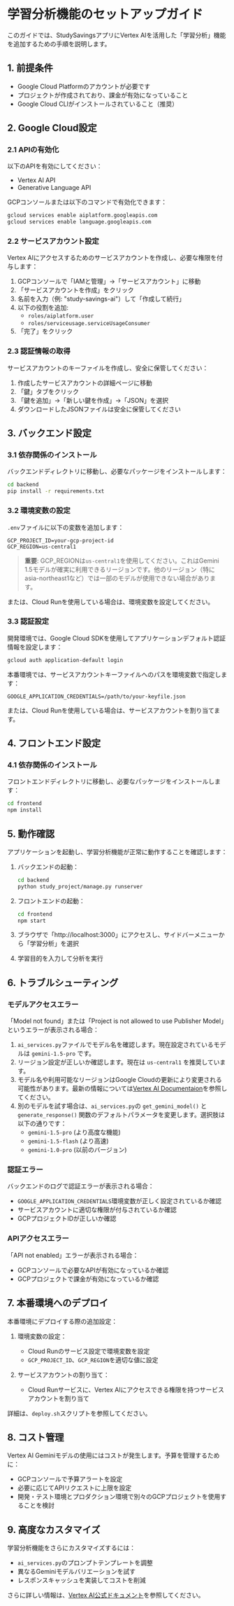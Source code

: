 # 学習分析機能のセットアップガイド

このガイドでは、StudySavingsアプリにVertex AIを活用した「学習分析」機能を追加するための手順を説明します。

## 1. 前提条件

- Google Cloud Platformのアカウントが必要です
- プロジェクトが作成されており、課金が有効になっていること
- Google Cloud CLIがインストールされていること（推奨）

## 2. Google Cloud設定

### 2.1 APIの有効化

以下のAPIを有効にしてください：

- Vertex AI API
- Generative Language API

GCPコンソールまたは以下のコマンドで有効化できます：

```bash
gcloud services enable aiplatform.googleapis.com
gcloud services enable language.googleapis.com
```

### 2.2 サービスアカウント設定

Vertex AIにアクセスするためのサービスアカウントを作成し、必要な権限を付与します：

1. GCPコンソールで「IAMと管理」→「サービスアカウント」に移動
2. 「サービスアカウントを作成」をクリック
3. 名前を入力（例: "study-savings-ai"）して「作成して続行」
4. 以下の役割を追加:
   - `roles/aiplatform.user`
   - `roles/serviceusage.serviceUsageConsumer`
5. 「完了」をクリック

### 2.3 認証情報の取得

サービスアカウントのキーファイルを作成し、安全に保管してください：

1. 作成したサービスアカウントの詳細ページに移動
2. 「鍵」タブをクリック
3. 「鍵を追加」→「新しい鍵を作成」→「JSON」を選択
4. ダウンロードしたJSONファイルは安全に保管してください

## 3. バックエンド設定

### 3.1 依存関係のインストール

バックエンドディレクトリに移動し、必要なパッケージをインストールします：

```bash
cd backend
pip install -r requirements.txt
```

### 3.2 環境変数の設定

`.env`ファイルに以下の変数を追加します：

```
GCP_PROJECT_ID=your-gcp-project-id
GCP_REGION=us-central1
```

> **重要**: GCP_REGIONは`us-central1`を使用してください。これはGemini 1.5モデルが確実に利用できるリージョンです。他のリージョン（特にasia-northeast1など）では一部のモデルが使用できない場合があります。

または、Cloud Runを使用している場合は、環境変数を設定してください。

### 3.3 認証設定

開発環境では、Google Cloud SDKを使用してアプリケーションデフォルト認証情報を設定します：

```bash
gcloud auth application-default login
```

本番環境では、サービスアカウントキーファイルへのパスを環境変数で指定します：

```
GOOGLE_APPLICATION_CREDENTIALS=/path/to/your-keyfile.json
```

または、Cloud Runを使用している場合は、サービスアカウントを割り当てます。

## 4. フロントエンド設定

### 4.1 依存関係のインストール

フロントエンドディレクトリに移動し、必要なパッケージをインストールします：

```bash
cd frontend
npm install
```

## 5. 動作確認

アプリケーションを起動し、学習分析機能が正常に動作することを確認します：

1. バックエンドの起動：
   ```bash
   cd backend
   python study_project/manage.py runserver
   ```

2. フロントエンドの起動：
   ```bash
   cd frontend
   npm start
   ```

3. ブラウザで「http://localhost:3000」にアクセスし、サイドバーメニューから「学習分析」を選択
4. 学習目的を入力して分析を実行

## 6. トラブルシューティング

### モデルアクセスエラー

「Model not found」または「Project is not allowed to use Publisher Model」というエラーが表示される場合：

1. `ai_services.py`ファイルでモデル名を確認します。現在設定されているモデルは `gemini-1.5-pro` です。
2. リージョン設定が正しいか確認します。現在は `us-central1` を推奨しています。
3. モデル名や利用可能なリージョンはGoogle Cloudの更新により変更される可能性があります。最新の情報については[Vertex AI Documentaion](https://cloud.google.com/vertex-ai/docs/generative-ai/learn/models)を参照してください。
4. 別のモデルを試す場合は、`ai_services.py`の `get_gemini_model()` と `generate_response()` 関数のデフォルトパラメータを変更します。選択肢は以下の通りです：
   - `gemini-1.5-pro` (より高度な機能)
   - `gemini-1.5-flash` (より高速)
   - `gemini-1.0-pro` (以前のバージョン)

### 認証エラー

バックエンドのログで認証エラーが表示される場合：

- `GOOGLE_APPLICATION_CREDENTIALS`環境変数が正しく設定されているか確認
- サービスアカウントに適切な権限が付与されているか確認
- GCPプロジェクトIDが正しいか確認

### APIアクセスエラー

「API not enabled」エラーが表示される場合：

- GCPコンソールで必要なAPIが有効になっているか確認
- GCPプロジェクトで課金が有効になっているか確認

## 7. 本番環境へのデプロイ

本番環境にデプロイする際の追加設定：

1. 環境変数の設定：
   - Cloud Runのサービス設定で環境変数を設定
   - `GCP_PROJECT_ID`、`GCP_REGION`を適切な値に設定

2. サービスアカウントの割り当て：
   - Cloud Runサービスに、Vertex AIにアクセスできる権限を持つサービスアカウントを割り当て

詳細は、`deploy.sh`スクリプトを参照してください。

## 8. コスト管理

Vertex AI Geminiモデルの使用にはコストが発生します。予算を管理するために：

- GCPコンソールで予算アラートを設定
- 必要に応じてAPIリクエストに上限を設定
- 開発・テスト環境とプロダクション環境で別々のGCPプロジェクトを使用することを検討

## 9. 高度なカスタマイズ

学習分析機能をさらにカスタマイズするには：

- `ai_services.py`のプロンプトテンプレートを調整
- 異なるGeminiモデルバリエーションを試す
- レスポンスキャッシュを実装してコストを削減

さらに詳しい情報は、[Vertex AI公式ドキュメント](https://cloud.google.com/vertex-ai/docs)を参照してください。
